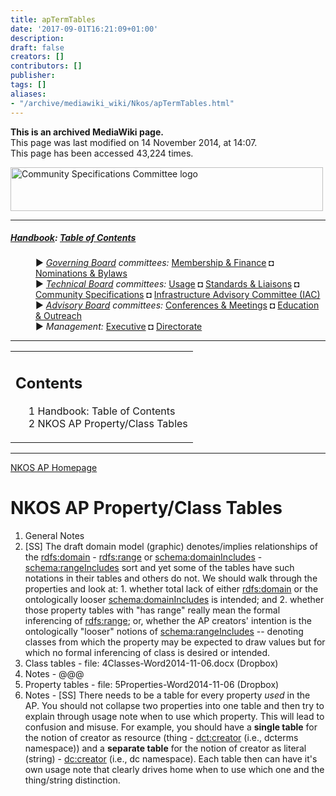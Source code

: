 ```yaml
---
title: apTermTables
date: '2017-09-01T16:21:09+01:00'
description: 
draft: false
creators: []
contributors: []
publisher: 
tags: []
aliases:
- "/archive/mediawiki_wiki/Nkos/apTermTables.html"
---
```


 **This is an archived MediaWiki page.**  
This page was last modified on 14 November 2014, at 14:07.  
This page has been accessed 43,224 times.

[<img alt="Community Specifications Committee logo" src="/archive/mediawiki_wiki/images/Specifications_logo.png" width="500" height="70">](/archive/mediawiki_wiki/images/Specifications_logo.png "Community Specifications Committee logo")

* * *

##### [Handbook](/archive/mediawiki_wiki/DCMI_Handbook "DCMI Handbook"): [Table of Contents](/archive/mediawiki_wiki/DCMI_Handbook/ "DCMI Handbook") 
<dl>
<dd> ► <i><a href="/mediawiki_wiki/DCMI_Governing_Board.md" title="DCMI Governing Board">Governing Board</a> committees:</i> <a href="/mediawiki_wiki/DCMI_Governing_Board/finance.md" title="DCMI Governing Board/finance">Membership &amp; Finance</a> ◘ <a href="/mediawiki_wiki/DCMI_Governing_Board/nominations.md" title="DCMI Governing Board/nominations">Nominations &amp; Bylaws</a> 
</dd>
<dd> ► <i><a href="/mediawiki_wiki/DCMI_Technical_Board.md" title="DCMI Technical Board">Technical Board</a> committees:</i> <a href="/mediawiki_wiki/DCMI_Technical_Board/usage.md" title="DCMI Technical Board/usage">Usage</a> ◘ <a href="/mediawiki_wiki/DCMI_Technical_Board/standards.md" title="DCMI Technical Board/standards">Standards &amp; Liaisons</a> ◘ <a href="/mediawiki_wiki/DCMI_Technical_Board/specifications.md" title="DCMI Technical Board/specifications">Community Specifications</a> ◘ <a href="/mediawiki_wiki/DCMI_Technical_Board/infrastructure.md" title="DCMI Technical Board/infrastructure">Infrastructure Advisory Committee (IAC)</a>
</dd>
<dd> ► <i><a href="/mediawiki_wiki/DCMI_Advisory_Board.md" title="DCMI Advisory Board">Advisory Board</a> committees:</i> <a href="/mediawiki_wiki/DCMI_Advisory_Board/meetings.md" title="DCMI Advisory Board/meetings">Conferences &amp; Meetings</a> ◘ <a href="/mediawiki_wiki/DCMI_Advisory_Board/documentation.md" title="DCMI Advisory Board/documentation">Education &amp; Outreach</a>
</dd>
<dd> ► <i>Management:</i> <a href="/mediawiki_wiki/Exec_Committee.md" title="Exec Committee">Executive</a> ◘ <a href="/mediawiki_wiki/Exec_Committee/directorate.md" title="Exec Committee/directorate">Directorate</a>
</dd>
</dl>

* * *

<table id="toc" class="toc">
  <tr>
    <td>
      <div id="toctitle">
        <h2>Contents</h2>
      </div>
      <ul>
        <li class="toclevel-1"><a href="#Handbook:_Table_of_Contents"><span class="tocnumber">1</span> <span class="toctext">Handbook: Table of Contents</span></a></li>
        <li class="toclevel-1 tocsection-1"><a href="#NKOS_AP_Property.2FClass_Tables"><span class="tocnumber">2</span> <span class="toctext">NKOS AP Property/Class Tables</span></a></li>
      </ul>
    </td>
  </tr>
</table>


* * *

[NKOS AP Homepage](/archive/mediawiki_wiki/DCMI_Technical_Board/specifications/nkos "DCMI Technical Board/specifications/nkos")

# NKOS AP Property/Class Tables 

1. General Notes
  1. [SS] The draft domain model (graphic) denotes/implies relationships of the <rdfs:domain> - <rdfs:range> or <schema:domainIncludes> - <schema:rangeIncludes> sort and yet some of the tables have such notations in their tables and others do not. We should walk through the properties and look at:
    1. whether total lack of either <rdfs:domain> or the ontologically looser <schema:domainIncludes> is intended; and 
    2. whether those property tables with "has range" really mean the formal inferencing of <rdfs:range>; or, whether the AP creators' intention is the ontologically "looser" notions of <schema:rangeIncludes> -- denoting classes from which the property may be expected to draw values but for which no formal inferencing of class is desired or intended.
2. Class tables - file: 4Classes-Word2014-11-06.docx (Dropbox)
  1. Notes
    - @@@
3. Property tables - file: 5Properties-Word2014-11-06 (Dropbox)
  1. Notes
    - [SS] There needs to be a table for every property _used_ in the AP. You should not collapse two properties into one table and then try to explain through usage note when to use which property. This will lead to confusion and misuse. For example, you should have a **single table** for the notion of creator as resource (thing - <dct:creator> (i.e., dcterms namespace)) and a **separate table** for the notion of creator as literal (string) - <dc:creator> (i.e., dc namespace). Each table then can have it's own usage note that clearly drives home when to use which one and the thing/string distinction.


